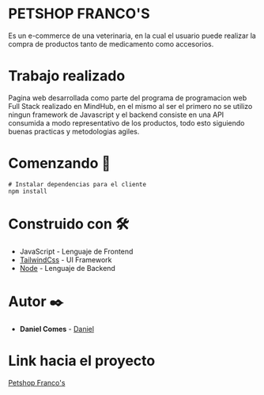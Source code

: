# PETSHOP FRANCO'S
Es un e-commerce de una veterinaria, en la cual el usuario puede realizar la compra de productos tanto de medicamento como accesorios.

# Trabajo realizado
Pagina web desarrollada como parte del programa de programacion web Full Stack realizado en MindHub, en el mismo al ser el primero no se utilizo ningun framework de Javascript y el backend consiste en una API consumida a modo representativo de los productos, todo esto siguiendo buenas practicas y metodologias agiles.

# Comenzando  🚀
```
# Instalar dependencias para el cliente
npm install
```

# Construido con 🛠️
* JavaScript - Lenguaje de Frontend
* [TailwindCss](https://tailwindcss.com/) - UI Framework
* [Node](https://nodejs.org/es/) - Lenguaje de Backend

# Autor ✒️
* **Daniel Comes** - [Daniel](https://github.com/Danielcomes92)

# Link hacia el proyecto
[Petshop Franco's](https://petshop-dancom.netlify.app/)